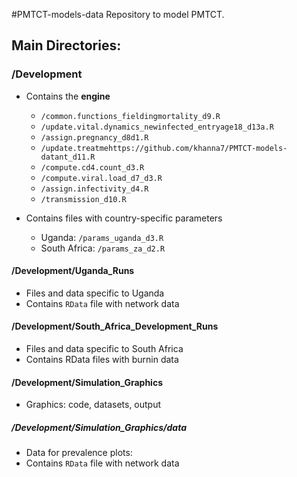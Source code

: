 #PMTCT-models-data
Repository to model PMTCT.


## Main Directories:

### /Development 
* Contains the **engine** 
  * `/common.functions_fieldingmortality_d9.R`
  * `/update.vital.dynamics_newinfected_entryage18_d13a.R`
  * `/assign.pregnancy_d8d1.R`
  * `/update.treatmehttps://github.com/khanna7/PMTCT-models-datant_d11.R`
  * `/compute.cd4.count_d3.R`
  * `/compute.viral.load_d7_d3.R`
  * `/assign.infectivity_d4.R`
  * `/transmission_d10.R`

* Contains files with country-specific parameters  
  * Uganda: `/params_uganda_d3.R`
  * South Africa: `/params_za_d2.R`
  
#### /Development/Uganda_Runs
* Files and data specific to Uganda 
* Contains `RData` file with network data 

#### /Development/South_Africa_Development_Runs 
* Files and data specific to South Africa
* Contains RData files with burnin data

#### /Development/Simulation_Graphics 
* Graphics: code, datasets, output

##### /Development/Simulation_Graphics/data
* Data for prevalence plots: 
* Contains `RData` file with network data 
